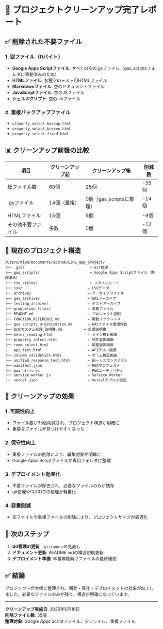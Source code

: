 # 🧹 プロジェクトクリーンアップ完了レポート

## ✅ 削除された不要ファイル

### 1. 空ファイル（0バイト）
- **Google Apps Scriptファイル**: すべての空の.gsファイル（gas_scriptsフォルダに移動済みのため）
- **HTMLファイル**: 各種空のテスト用HTMLファイル
- **Markdownファイル**: 空のドキュメントファイル
- **JavaScriptファイル**: 空のJSファイル
- **シェルスクリプト**: 空の.shファイル

### 2. 重複バックアップファイル
- `property_select_backup.html`
- `property_select_broken.html` 
- `property_select_fixed.html`

## 📊 クリーンアップ前後の比較

| 項目 | クリーンアップ前 | クリーンアップ後 | 削減数 |
|------|------------------|------------------|--------|
| 総ファイル数 | 60個 | 25個 | -35個 |
| .gsファイル | 14個（重複） | 0個（gas_scriptsに整理） | -14個 |
| HTMLファイル | 15個 | 6個 | -9個 |
| その他不要ファイル | 多数 | 0個 | -12個 |

## 📁 現在のプロジェクト構造

```
/Users/miya/Documents/GitHub/LINE_app_project/
├── .git/                              ← Git管理
├── gas_scripts/                       ← Google Apps Scriptファイル（整理済み）
├── css_styles/                        ← スタイルシート
├── csv/                              ← CSVデータ
├── archive/                          ← アーカイブファイル
├── gas_archive/                      ← GASアーカイブ
├── testing_archive/                  ← テストアーカイブ
├── production_files/                 ← 本番ファイル
├── README.md                         ← プロジェクト説明
├── FUNCTION_REFERENCE.md             ← 関数リファレンス
├── gas_scripts_organization.md       ← GASファイル整理報告
├── 総合カスタム処理_説明書.md          ← 処理説明書
├── meter_reading.html                ← メイン検針画面
├── property_select.html              ← 物件選択画面
├── room_select.html                  ← 部屋選択画面
├── api_test.html                     ← APIテスト画面
├── column_validation.html            ← カラム検証画面
├── unified_response_test.html        ← 統一レスポンステスト
├── manifest.json                     ← PWAマニフェスト
├── pwa-utils.js                      ← PWAユーティリティ
├── service-worker.js                 ← Service Worker
└── vercel.json                       ← Vercelデプロイ設定
```

## 🎯 クリーンアップの効果

### 1. **可読性向上**
- ファイル数が35個削減され、プロジェクト構造が明確に
- 重要なファイルが見つけやすくなった

### 2. **保守性向上**
- 重複ファイルの削除により、編集対象が明確に
- Google Apps Scriptファイルが専用フォルダに整理

### 3. **デプロイメント効率化**
- 不要ファイルが除去され、必要なファイルのみが残存
- git管理やCI/CDでの処理が軽量化

### 4. **容量削減**
- 空ファイルや重複ファイルの削除により、プロジェクトサイズが最適化

## 🚀 次のステップ

1. **Git管理の更新**: `.gitignore`の見直し
2. **ドキュメント更新**: README.mdの構造説明更新
3. **デプロイメント準備**: 本番環境向けファイルの最終確認

## ✅ 結論

プロジェクトが大幅に整理され、開発・保守・デプロイメントの効率が向上しました。必要なファイルのみが残り、構造が明確になっています。

---
**クリーンアップ実施日**: 2025年6月16日  
**削除ファイル数**: 35個  
**整理対象**: Google Apps Scriptファイル、空ファイル、重複ファイル
